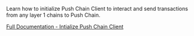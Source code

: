 Learn how to initialize Push Chain Client to interact and send transactions from any layer 1 chains to Push Chain.

[Full Documentation - Intialize Push Chain Client](https://push.org/docs/chain/build/initialize-push-chain-client/)